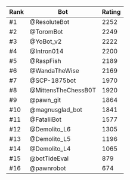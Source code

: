 Rank|Bot|Rating
---|---|---
#1|@ResoluteBot|2252
#2|@ToromBot|2249
#3|@YoBot_v2|2222
#4|@Intron014|2200
#5|@RaspFish|2189
#6|@WandaTheWise|2169
#7|@SCP-1875bot|1970
#8|@MittensTheChessB0T|1920
#9|@pawn_git|1864
#10|@magnusglad_bot|1841
#11|@FataliiBot|1577
#12|@Demolito_L6|1305
#13|@Demolito_L5|1196
#14|@Demolito_L4|1065
#15|@botTideEval|879
#16|@pawnrobot|674
